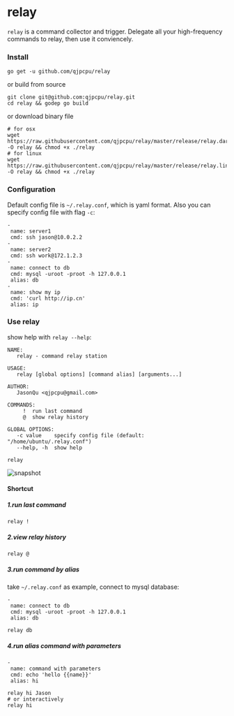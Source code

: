 relay
=====================================

`relay` is a command collector and trigger. Delegate all your high-frequency commands to relay, then use it conviencely.

### Install

```
go get -u github.com/qjpcpu/relay
```

or build from source

```
git clone git@github.com:qjpcpu/relay.git
cd relay && godep go build
```

or download binary file

```
# for osx
wget https://raw.githubusercontent.com/qjpcpu/relay/master/release/relay.darwin -O relay && chmod +x ./relay
# for linux
wget https://raw.githubusercontent.com/qjpcpu/relay/master/release/relay.linux -O relay && chmod +x ./relay
```

### Configuration

Default config file is `~/.relay.conf`, which is yaml format. Also you can specify config file with flag `-c`:

```
-
 name: server1
 cmd: ssh jason@10.0.2.2
-
 name: server2
 cmd: ssh work@172.1.2.3
-
 name: connect to db
 cmd: mysql -uroot -proot -h 127.0.0.1
 alias: db
-
 name: show my ip
 cmd: 'curl http://ip.cn'
 alias: ip
```

### Use relay

show help with `relay --help`:

```
NAME:
   relay - command relay station

USAGE:
   relay [global options] [command alias] [arguments...]

AUTHOR:
   JasonQu <qjpcpu@gmail.com>

COMMANDS:
     !  run last command
     @  show relay history

GLOBAL OPTIONS:
   -c value    specify config file (default: "/home/ubuntu/.relay.conf")
   --help, -h  show help
```

```
relay
```

![snapshot](https://raw.githubusercontent.com/qjpcpu/relay/master/snapshot1.png)


#### Shortcut

##### 1.run last command

```
relay !
```

##### 2.view relay history

```
relay @
```

##### 3.run command by alias

take `~/.relay.conf` as example, connect to mysql database:

```
-
 name: connect to db
 cmd: mysql -uroot -proot -h 127.0.0.1
 alias: db
```

```
relay db
```

##### 4.run alias command with parameters

```
-
 name: command with parameters
 cmd: echo 'hello {{name}}'
 alias: hi
```

```
relay hi Jason
# or interactively
relay hi
```
